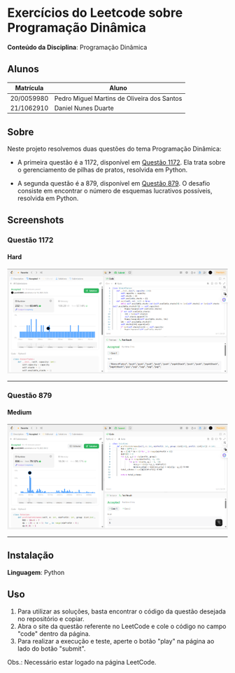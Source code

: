 
# Exercícios do Leetcode sobre Programação Dinâmica

**Conteúdo da Disciplina**: Programação Dinâmica<br>

## Alunos
|Matrícula | Aluno |
| -- | -- |
| 20/0059980 | Pedro Miguel Martins de Oliveira dos Santos |
| 21/1062910 |  Daniel Nunes Duarte |

## Sobre 

Neste projeto resolvemos duas questões do tema Programação Dinâmica:

- A primeira questão é a 1172, disponível em [Questão 1172](https://leetcode.com/problems/dinner-plate-stacks/description/?envType=problem-list-v2&envId=ozm4un4c). Ela trata sobre o gerenciamento de pilhas de pratos, resolvida em Python.

- A segunda questão é a 879, disponível em [Questão 879](https://leetcode.com/problems/profitable-schemes/description/?envType=problem-list-v2&envId=ozm4un4c). O desafio consiste em encontrar o número de esquemas lucrativos possíveis, resolvida em Python.

## Screenshots

### Questão 1172
#### Hard
![Resultado da Questão 1172](./imgs/result_Q1172.png)

---
### Questão 879
#### Medium
![Resultado da questão 879](./imgs/result_Q879.png)

---

## Instalação 
**Linguagem**: Python<br>

## Uso 

1. Para utilizar as soluções, basta encontrar o código da questão desejada no repositório e copiar.
2. Abra o site da questão referente no LeetCode e cole o código no campo "code" dentro da página.
3. Para realizar a execução e teste, aperte o botão "play" na página ao lado do botão "submit".

Obs.: Necessário estar logado na página LeetCode.




